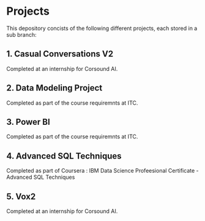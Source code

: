 # Projects
This depository concists of the following different projects, each stored in a sub branch:

## 1. Casual Conversations V2
Completed at an internship for Corsound AI.
## 2. Data Modeling Project
Completed as part of the course requiremnts at ITC.
## 3. Power BI
Completed as part of the course requiremnts at ITC.
## 4. Advanced SQL Techniques
Completed as part of Coursera : IBM Data Science Profeesional Certificate - Advanced SQL Techniques
## 5. Vox2
Completed at an internship for Corsound AI.
